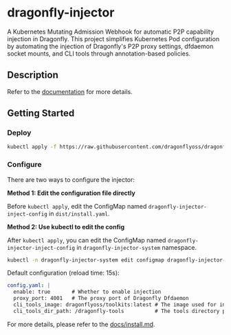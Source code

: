 # dragonfly-injector

A Kubernetes Mutating Admission Webhook for automatic P2P capability injection in Dragonfly. This project simplifies Kubernetes Pod configuration by automating the injection of Dragonfly's P2P proxy settings, dfdaemon socket mounts, and CLI tools through annotation-based policies.

## Description

Refer to the [documentation](https://github.com/suiyuanla/design/tree/main/systems-analysis/webhook-based-automated-p2p-client-injection) for more details.

## Getting Started

### Deploy

```sh
kubectl apply -f https://raw.githubusercontent.com/dragonflyoss/dragonfly-injector/main/dist/install.yaml
```

### Configure

There are two ways to configure the injector:

**Method 1: Edit the configuration file directly**

Before `kubectl apply`, edit the ConfigMap named `dragonfly-injector-inject-config` in `dist/install.yaml`.

**Method 2: Use kubectl to edit the config**

After `kubectl apply`, you can edit the ConfigMap named `dragonfly-injector-inject-config` in `dragonfly-injector-system` namespace.

```sh
kubectl -n dragonfly-injector-system edit configmap dragonfly-injector-inject-config
```

Default configuration (reload time: 15s):
```yaml
config.yaml: |
  enable: true       # Whether to enable injection
  proxy_port: 4001   # The proxy port of Dragonfly Dfdaemon
  cli_tools_image: dragonflyoss/toolkits:latest # The image used for injection
  cli_tools_dir_path: /dragonfly-tools          # The tools directory path in the image
```

For more details, please refer to the [docs/install.md](docs/install.md).